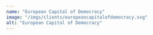 ```yaml
---
name: "European Capital of Democracy"
image: "/imgs/clients/europeancapitalofdemocracy.svg"
alt: "European Capital of Democracy"
---
```

